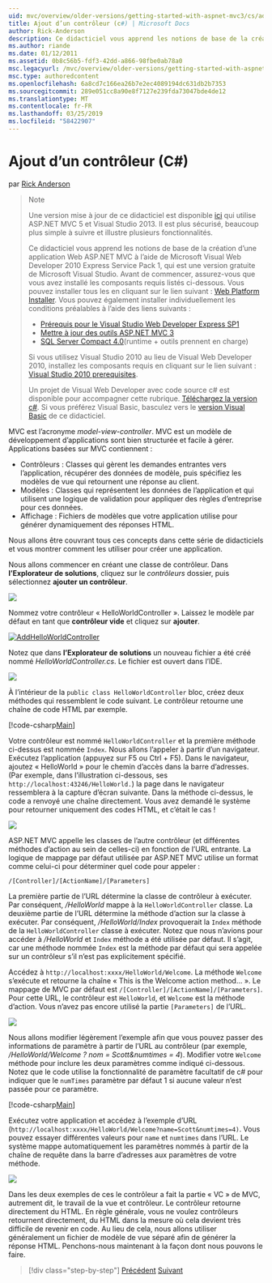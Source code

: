 ```yaml
---
uid: mvc/overview/older-versions/getting-started-with-aspnet-mvc3/cs/adding-a-controller
title: Ajout d’un contrôleur (c#) | Microsoft Docs
author: Rick-Anderson
description: Ce didacticiel vous apprend les notions de base de la création d’une application Web ASP.NET MVC à l’aide de Microsoft Visual Web Developer 2010 Express Service Pack 1, qui, je...
ms.author: riande
ms.date: 01/12/2011
ms.assetid: 0b8c56b5-fdf3-42dd-a866-98fbe0ab78a0
msc.legacyurl: /mvc/overview/older-versions/getting-started-with-aspnet-mvc3/cs/adding-a-controller
msc.type: authoredcontent
ms.openlocfilehash: 6a8cd7c166ea26b7e2ec4089194dc631db2b7353
ms.sourcegitcommit: 289e051cc8a90e8f7127e239fda73047bde4de12
ms.translationtype: MT
ms.contentlocale: fr-FR
ms.lasthandoff: 03/25/2019
ms.locfileid: "58422907"
---
```

<a name="adding-a-controller-c"></a>Ajout d’un contrôleur (C#)
====================
par [Rick Anderson]((https://twitter.com/RickAndMSFT))

> > [!NOTE]
> > Une version mise à jour de ce didacticiel est disponible [ici](../../../getting-started/introduction/getting-started.md) qui utilise ASP.NET MVC 5 et Visual Studio 2013. Il est plus sécurisé, beaucoup plus simple à suivre et illustre plusieurs fonctionnalités.
> 
> 
> Ce didacticiel vous apprend les notions de base de la création d’une application Web ASP.NET MVC à l’aide de Microsoft Visual Web Developer 2010 Express Service Pack 1, qui est une version gratuite de Microsoft Visual Studio. Avant de commencer, assurez-vous que vous avez installé les composants requis listés ci-dessous. Vous pouvez installer tous les en cliquant sur le lien suivant : [Web Platform Installer](https://www.microsoft.com/web/gallery/install.aspx?appid=VWD2010SP1Pack). Vous pouvez également installer individuellement les conditions préalables à l’aide des liens suivants :
> 
> - [Prérequis pour le Visual Studio Web Developer Express SP1](https://www.microsoft.com/web/gallery/install.aspx?appid=VWD2010SP1Pack)
> - [Mettre à jour des outils ASP.NET MVC 3](https://www.microsoft.com/web/gallery/install.aspx?appsxml=&amp;appid=MVC3)
> - [SQL Server Compact 4.0](https://www.microsoft.com/web/gallery/install.aspx?appid=SQLCE;SQLCEVSTools_4_0)(runtime + outils prennent en charge)
> 
> Si vous utilisez Visual Studio 2010 au lieu de Visual Web Developer 2010, installez les composants requis en cliquant sur le lien suivant : [Visual Studio 2010 prerequisites](https://www.microsoft.com/web/gallery/install.aspx?appsxml=&amp;appid=VS2010SP1Pack).
> 
> Un projet de Visual Web Developer avec code source c# est disponible pour accompagner cette rubrique. [Téléchargez la version c#](https://code.msdn.microsoft.com/Introduction-to-MVC-3-10d1b098). Si vous préférez Visual Basic, basculez vers le [version Visual Basic](../vb/intro-to-aspnet-mvc-3.md) de ce didacticiel.


MVC est l’acronyme *model-view-controller*. MVC est un modèle de développement d’applications sont bien structurée et facile à gérer. Applications basées sur MVC contiennent :

- Contrôleurs : Classes qui gèrent les demandes entrantes vers l’application, récupérer des données de modèle, puis spécifiez les modèles de vue qui retournent une réponse au client.
- Modèles : Classes qui représentent les données de l’application et qui utilisent une logique de validation pour appliquer des règles d’entreprise pour ces données.
- Affichage : Fichiers de modèles que votre application utilise pour générer dynamiquement des réponses HTML.

Nous allons être couvrant tous ces concepts dans cette série de didacticiels et vous montrer comment les utiliser pour créer une application.

Nous allons commencer en créant une classe de contrôleur. Dans **l’Explorateur de solutions**, cliquez sur le *contrôleurs* dossier, puis sélectionnez **ajouter un contrôleur**.

[![](adding-a-controller/_static/image2.png)](adding-a-controller/_static/image1.png)

Nommez votre contrôleur « HelloWorldController ». Laissez le modèle par défaut en tant que **contrôleur vide** et cliquez sur **ajouter**.

[![AddHelloWorldController](adding-a-controller/_static/image4.png)](adding-a-controller/_static/image3.png)

Notez que dans **l’Explorateur de solutions** un nouveau fichier a été créé nommé *HelloWorldController.cs*. Le fichier est ouvert dans l’IDE.

![](adding-a-controller/_static/image5.png)

À l’intérieur de la `public class HelloWorldController` bloc, créez deux méthodes qui ressemblent le code suivant. Le contrôleur retourne une chaîne de code HTML par exemple.

[!code-csharp[Main](adding-a-controller/samples/sample1.cs)]

Votre contrôleur est nommé `HelloWorldController` et la première méthode ci-dessus est nommée `Index`. Nous allons l’appeler à partir d’un navigateur. Exécutez l’application (appuyez sur F5 ou Ctrl + F5). Dans le navigateur, ajoutez « HelloWorld » pour le chemin d’accès dans la barre d’adresses. (Par exemple, dans l’illustration ci-dessous, ses `http://localhost:43246/HelloWorld.`) la page dans le navigateur ressemblera à la capture d’écran suivante. Dans la méthode ci-dessus, le code a renvoyé une chaîne directement. Vous avez demandé le système pour retourner uniquement des codes HTML, et c’était le cas !

![](adding-a-controller/_static/image6.png)

ASP.NET MVC appelle les classes de l’autre contrôleur (et différentes méthodes d’action au sein de celles-ci) en fonction de l’URL entrante. La logique de mappage par défaut utilisée par ASP.NET MVC utilise un format comme celui-ci pour déterminer quel code pour appeler :

`/[Controller]/[ActionName]/[Parameters]`

La première partie de l’URL détermine la classe de contrôleur à exécuter. Par conséquent, */HelloWorld* mappe à la `HelloWorldController` classe. La deuxième partie de l’URL détermine la méthode d’action sur la classe à exécuter. Par conséquent, */HelloWorld/Index* provoquerait la `Index` méthode de la `HelloWorldController` classe à exécuter. Notez que nous n’avions pour accéder à */HelloWorld* et `Index` méthode a été utilisée par défaut. Il s’agit, car une méthode nommée `Index` est la méthode par défaut qui sera appelée sur un contrôleur s’il n’est pas explicitement spécifié.

Accédez à `http://localhost:xxxx/HelloWorld/Welcome`. La méthode `Welcome` s’exécute et retourne la chaîne « This is the Welcome action method... ». Le mappage de MVC par défaut est `/[Controller]/[ActionName]/[Parameters]`. Pour cette URL, le contrôleur est `HelloWorld`, et `Welcome` est la méthode d’action. Vous n’avez pas encore utilisé la partie `[Parameters]` de l’URL.

![](adding-a-controller/_static/image7.png)

Nous allons modifier légèrement l’exemple afin que vous pouvez passer des informations de paramètre à partir de l’URL au contrôleur (par exemple, */HelloWorld/Welcome ? nom = Scott&amp;numtimes = 4*). Modifier votre `Welcome` méthode pour inclure les deux paramètres comme indiqué ci-dessous. Notez que le code utilise la fonctionnalité de paramètre facultatif de c# pour indiquer que le `numTimes` paramètre par défaut 1 si aucune valeur n’est passée pour ce paramètre.

[!code-csharp[Main](adding-a-controller/samples/sample2.cs)]

Exécutez votre application et accédez à l’exemple d’URL (`http://localhost:xxxx/HelloWorld/Welcome?name=Scott&numtimes=4)`. Vous pouvez essayer différentes valeurs pour `name` et `numtimes` dans l’URL. Le système mappe automatiquement les paramètres nommés à partir de la chaîne de requête dans la barre d’adresses aux paramètres de votre méthode.

![](adding-a-controller/_static/image8.png)

Dans les deux exemples de ces le contrôleur a fait la partie « VC » de MVC, autrement dit, le travail de la vue et contrôleur. Le contrôleur retourne directement du HTML. En règle générale, vous ne voulez contrôleurs retournent directement, du HTML dans la mesure où cela devient très difficile de revenir en code. Au lieu de cela, nous allons utiliser généralement un fichier de modèle de vue séparé afin de générer la réponse HTML. Penchons-nous maintenant à la façon dont nous pouvons le faire.

> [!div class="step-by-step"]
> [Précédent](intro-to-aspnet-mvc-3.md)
> [Suivant](adding-a-view.md)
